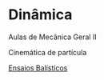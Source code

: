 # Dinâmica
Aulas de Mecânica Geral II

Cinemática de partícula

<a href = "https://github.com/DorgivalSilva/dinamica/raw/master/01_cinematica_de_particulas.zip">Ensaios Balísticos</a>
